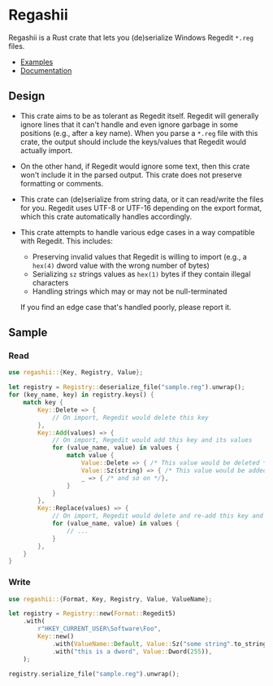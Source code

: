 # Regashii

Regashii is a Rust crate that lets you (de)serialize Windows Regedit `*.reg` files.

* [Examples](https://github.com/mtkennerly/regashii/tree/master/examples)
* [Documentation](https://docs.rs/regashii/latest/regashii/)

## Design
* This crate aims to be as tolerant as Regedit itself.
  Regedit will generally ignore lines that it can't handle
  and even ignore garbage in some positions (e.g., after a key name).
  When you parse a `*.reg` file with this crate,
  the output should include the keys/values that Regedit would actually import.
* On the other hand, if Regedit would ignore some text,
  then this crate won't include it in the parsed output.
  This crate does not preserve formatting or comments.
* This crate can (de)serialize from string data,
  or it can read/write the files for you.
  Regedit uses UTF-8 or UTF-16 depending on the export format,
  which this crate automatically handles accordingly.
* This crate attempts to handle various edge cases in a way compatible with Regedit.
  This includes:

  * Preserving invalid values that Regedit is willing to import
    (e.g., a `hex(4)` dword value with the wrong number of bytes)
  * Serializing `sz` strings values as `hex(1)` bytes if they contain illegal characters
  * Handling strings which may or may not be null-terminated

  If you find an edge case that's handled poorly, please report it.

## Sample
### Read
```rust
use regashii::{Key, Registry, Value};

let registry = Registry::deserialize_file("sample.reg").unwrap();
for (key_name, key) in registry.keys() {
    match key {
        Key::Delete => {
            // On import, Regedit would delete this key
        },
        Key::Add(values) => {
            // On import, Regedit would add this key and its values
            for (value_name, value) in values {
                match value {
                    Value::Delete => { /* This value would be deleted */ },
                    Value::Sz(string) => { /* This value would be added */ }
                    _ => { /* and so on */},
                }
            }
        },
        Key::Replace(values) => {
            // On import, Regedit would delete and re-add this key and its values
            for (value_name, value) in values {
                // ...
            }
        },
    }
}
```

### Write
```rust
use regashii::{Format, Key, Registry, Value, ValueName};

let registry = Registry::new(Format::Regedit5)
    .with(
        r"HKEY_CURRENT_USER\Software\Foo",
        Key::new()
            .with(ValueName::Default, Value::Sz("some string".to_string()))
            .with("this is a dword", Value::Dword(255)),
    );

registry.serialize_file("sample.reg").unwrap();
```
